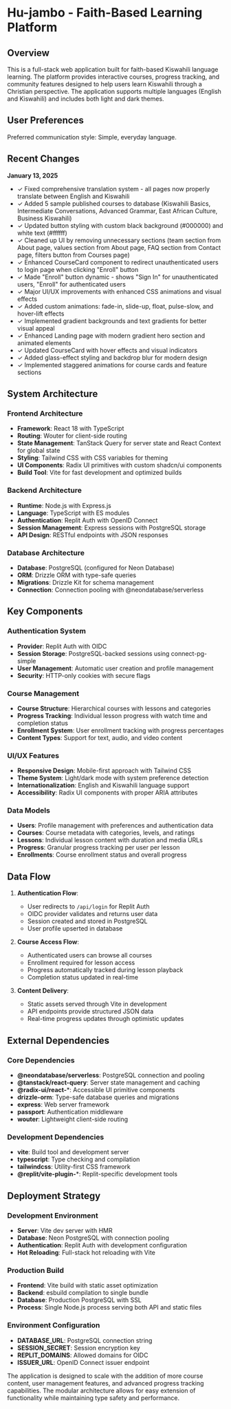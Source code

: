 # Hu-jambo - Faith-Based Learning Platform

## Overview

This is a full-stack web application built for faith-based Kiswahili language learning. The platform provides interactive courses, progress tracking, and community features designed to help users learn Kiswahili through a Christian perspective. The application supports multiple languages (English and Kiswahili) and includes both light and dark themes.

## User Preferences

Preferred communication style: Simple, everyday language.

## Recent Changes

**January 13, 2025**
- ✓ Fixed comprehensive translation system - all pages now properly translate between English and Kiswahili
- ✓ Added 5 sample published courses to database (Kiswahili Basics, Intermediate Conversations, Advanced Grammar, East African Culture, Business Kiswahili)
- ✓ Updated button styling with custom black background (#000000) and white text (#ffffff)
- ✓ Cleaned up UI by removing unnecessary sections (team section from About page, values section from About page, FAQ section from Contact page, filters button from Courses page)
- ✓ Enhanced CourseCard component to redirect unauthenticated users to login page when clicking "Enroll" button
- ✓ Made "Enroll" button dynamic - shows "Sign In" for unauthenticated users, "Enroll" for authenticated users
- ✓ Major UI/UX improvements with enhanced CSS animations and visual effects
- ✓ Added custom animations: fade-in, slide-up, float, pulse-slow, and hover-lift effects
- ✓ Implemented gradient backgrounds and text gradients for better visual appeal
- ✓ Enhanced Landing page with modern gradient hero section and animated elements
- ✓ Updated CourseCard with hover effects and visual indicators
- ✓ Added glass-effect styling and backdrop blur for modern design
- ✓ Implemented staggered animations for course cards and feature sections

## System Architecture

### Frontend Architecture
- **Framework**: React 18 with TypeScript
- **Routing**: Wouter for client-side routing
- **State Management**: TanStack Query for server state and React Context for global state
- **Styling**: Tailwind CSS with CSS variables for theming
- **UI Components**: Radix UI primitives with custom shadcn/ui components
- **Build Tool**: Vite for fast development and optimized builds

### Backend Architecture
- **Runtime**: Node.js with Express.js
- **Language**: TypeScript with ES modules
- **Authentication**: Replit Auth with OpenID Connect
- **Session Management**: Express sessions with PostgreSQL storage
- **API Design**: RESTful endpoints with JSON responses

### Database Architecture
- **Database**: PostgreSQL (configured for Neon Database)
- **ORM**: Drizzle ORM with type-safe queries
- **Migrations**: Drizzle Kit for schema management
- **Connection**: Connection pooling with @neondatabase/serverless

## Key Components

### Authentication System
- **Provider**: Replit Auth with OIDC
- **Session Storage**: PostgreSQL-backed sessions using connect-pg-simple
- **User Management**: Automatic user creation and profile management
- **Security**: HTTP-only cookies with secure flags

### Course Management
- **Course Structure**: Hierarchical courses with lessons and categories
- **Progress Tracking**: Individual lesson progress with watch time and completion status
- **Enrollment System**: User enrollment tracking with progress percentages
- **Content Types**: Support for text, audio, and video content

### UI/UX Features
- **Responsive Design**: Mobile-first approach with Tailwind CSS
- **Theme System**: Light/dark mode with system preference detection
- **Internationalization**: English and Kiswahili language support
- **Accessibility**: Radix UI components with proper ARIA attributes

### Data Models
- **Users**: Profile management with preferences and authentication data
- **Courses**: Course metadata with categories, levels, and ratings
- **Lessons**: Individual lesson content with duration and media URLs
- **Progress**: Granular progress tracking per user per lesson
- **Enrollments**: Course enrollment status and overall progress

## Data Flow

1. **Authentication Flow**:
   - User redirects to `/api/login` for Replit Auth
   - OIDC provider validates and returns user data
   - Session created and stored in PostgreSQL
   - User profile upserted in database

2. **Course Access Flow**:
   - Authenticated users can browse all courses
   - Enrollment required for lesson access
   - Progress automatically tracked during lesson playback
   - Completion status updated in real-time

3. **Content Delivery**:
   - Static assets served through Vite in development
   - API endpoints provide structured JSON data
   - Real-time progress updates through optimistic updates

## External Dependencies

### Core Dependencies
- **@neondatabase/serverless**: PostgreSQL connection and pooling
- **@tanstack/react-query**: Server state management and caching
- **@radix-ui/react-***: Accessible UI primitive components
- **drizzle-orm**: Type-safe database queries and migrations
- **express**: Web server framework
- **passport**: Authentication middleware
- **wouter**: Lightweight client-side routing

### Development Dependencies
- **vite**: Build tool and development server
- **typescript**: Type checking and compilation
- **tailwindcss**: Utility-first CSS framework
- **@replit/vite-plugin-***: Replit-specific development tools

## Deployment Strategy

### Development Environment
- **Server**: Vite dev server with HMR
- **Database**: Neon PostgreSQL with connection pooling
- **Authentication**: Replit Auth with development configuration
- **Hot Reloading**: Full-stack hot reloading with Vite

### Production Build
- **Frontend**: Vite build with static asset optimization
- **Backend**: esbuild compilation to single bundle
- **Database**: Production PostgreSQL with SSL
- **Process**: Single Node.js process serving both API and static files

### Environment Configuration
- **DATABASE_URL**: PostgreSQL connection string
- **SESSION_SECRET**: Session encryption key
- **REPLIT_DOMAINS**: Allowed domains for OIDC
- **ISSUER_URL**: OpenID Connect issuer endpoint

The application is designed to scale with the addition of more course content, user management features, and advanced progress tracking capabilities. The modular architecture allows for easy extension of functionality while maintaining type safety and performance.